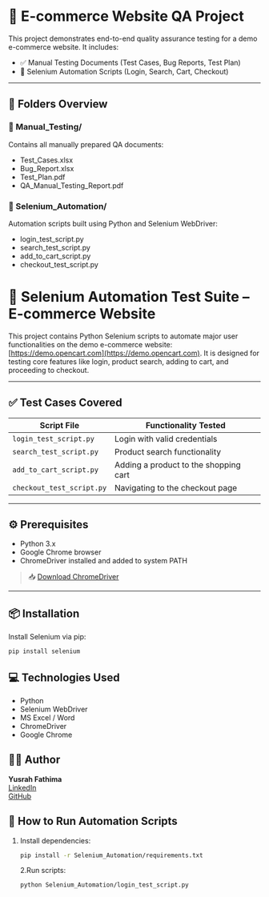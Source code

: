 # 🛒 E-commerce Website QA Project

This project demonstrates end-to-end quality assurance testing for a demo e-commerce website. It includes:

- ✅ Manual Testing Documents (Test Cases, Bug Reports, Test Plan)
- 🤖 Selenium Automation Scripts (Login, Search, Cart, Checkout)

---

## 📁 Folders Overview

### 🔹 Manual_Testing/
Contains all manually prepared QA documents:
- Test_Cases.xlsx
- Bug_Report.xlsx
- Test_Plan.pdf
- QA_Manual_Testing_Report.pdf

### 🔹 Selenium_Automation/
Automation scripts built using Python and Selenium WebDriver:
- login_test_script.py
- search_test_script.py
- add_to_cart_script.py
- checkout_test_script.py

# 🧪 Selenium Automation Test Suite – E-commerce Website

This project contains Python Selenium scripts to automate major user 
functionalities on the demo e-commerce website: [https://demo.opencart.com](https://demo.opencart.com).
It is designed for testing core features like login, product search, adding to cart, and proceeding to checkout.

---

## ✅ Test Cases Covered

| Script File              | Functionality Tested                |
|--------------------------|-------------------------------------|
| `login_test_script.py`   | Login with valid credentials        |
| `search_test_script.py`  | Product search functionality        |
| `add_to_cart_script.py`  | Adding a product to the shopping cart |
| `checkout_test_script.py`| Navigating to the checkout page     |

---

## ⚙️ Prerequisites

- Python 3.x
- Google Chrome browser
- ChromeDriver installed and added to system PATH

> 📥 [Download ChromeDriver](https://chromedriver.chromium.org/downloads)

---

## 📦 Installation

Install Selenium via pip:

```bash
pip install selenium

```

## 💻 Technologies Used

- Python
- Selenium WebDriver
- MS Excel / Word
- ChromeDriver
- Google Chrome



## 🙋‍♀️ Author

**Yusrah Fathima**  
[LinkedIn](https://linkedin.com/in/yusrah-fathima19)  
[GitHub](https://github.com/yusrahfathima)



## 📌 How to Run Automation Scripts

1. Install dependencies:
   ```bash
   pip install -r Selenium_Automation/requirements.txt
   ```

   2.Run scripts:
   ```bash
   python Selenium_Automation/login_test_script.py
   ```




